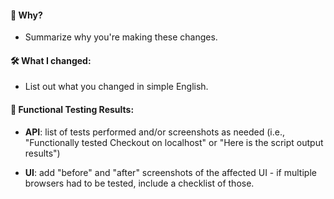 #### 🤔 Why?

- Summarize why you're making these changes.

#### 🛠 What I changed:

- List out what you changed in simple English.

#### 🚦 Functional Testing Results:

- **API**: list of tests performed and/or screenshots as needed (i.e., "Functionally tested Checkout on localhost" or "Here is the script output results")

- **UI**: add "before" and "after" screenshots of the affected UI - if multiple browsers had to be tested, include a checklist of those.
